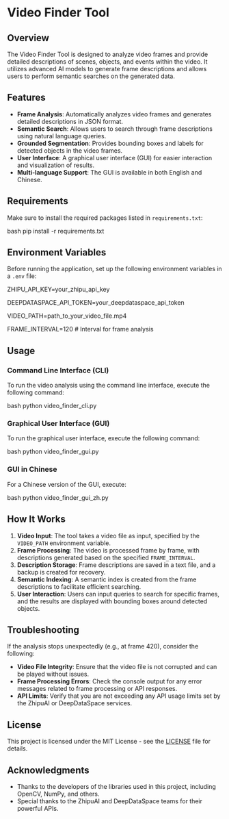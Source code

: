 # Video Finder Tool

## Overview

The Video Finder Tool is designed to analyze video frames and provide detailed descriptions of scenes, objects, and events within the video. It utilizes advanced AI models to generate frame descriptions and allows users to perform semantic searches on the generated data.

## Features

- **Frame Analysis**: Automatically analyzes video frames and generates detailed descriptions in JSON format.
- **Semantic Search**: Allows users to search through frame descriptions using natural language queries.
- **Grounded Segmentation**: Provides bounding boxes and labels for detected objects in the video frames.
- **User Interface**: A graphical user interface (GUI) for easier interaction and visualization of results.
- **Multi-language Support**: The GUI is available in both English and Chinese.

## Requirements

Make sure to install the required packages listed in `requirements.txt`:

bash
pip install -r requirements.txt

## Environment Variables

Before running the application, set up the following environment variables in a `.env` file:


ZHIPU_API_KEY=your_zhipu_api_key

DEEPDATASPACE_API_TOKEN=your_deepdataspace_api_token

VIDEO_PATH=path_to_your_video_file.mp4

FRAME_INTERVAL=120 # Interval for frame analysis

## Usage

### Command Line Interface (CLI)

To run the video analysis using the command line interface, execute the following command:


bash
python video_finder_cli.py

### Graphical User Interface (GUI)

To run the graphical user interface, execute the following command:

bash
python video_finder_gui.py

### GUI in Chinese

For a Chinese version of the GUI, execute:


bash
python video_finder_gui_zh.py

## How It Works

1. **Video Input**: The tool takes a video file as input, specified by the `VIDEO_PATH` environment variable.
2. **Frame Processing**: The video is processed frame by frame, with descriptions generated based on the specified `FRAME_INTERVAL`.
3. **Description Storage**: Frame descriptions are saved in a text file, and a backup is created for recovery.
4. **Semantic Indexing**: A semantic index is created from the frame descriptions to facilitate efficient searching.
5. **User Interaction**: Users can input queries to search for specific frames, and the results are displayed with bounding boxes around detected objects.

## Troubleshooting

If the analysis stops unexpectedly (e.g., at frame 420), consider the following:

- **Video File Integrity**: Ensure that the video file is not corrupted and can be played without issues.
- **Frame Processing Errors**: Check the console output for any error messages related to frame processing or API responses.
- **API Limits**: Verify that you are not exceeding any API usage limits set by the ZhipuAI or DeepDataSpace services.

## License

This project is licensed under the MIT License - see the [LICENSE](LICENSE) file for details.

## Acknowledgments

- Thanks to the developers of the libraries used in this project, including OpenCV, NumPy, and others.
- Special thanks to the ZhipuAI and DeepDataSpace teams for their powerful APIs.

